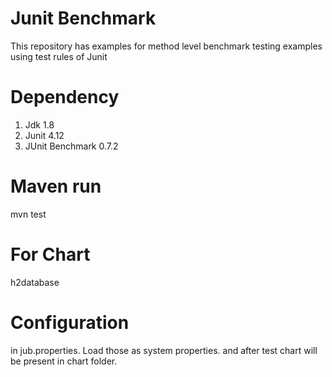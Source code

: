 # Junit Benchmark
This repository has examples for method level benchmark testing examples using test rules of Junit

# Dependency 

1. Jdk 1.8
2. Junit 4.12
3. JUnit Benchmark 0.7.2

# Maven run
mvn test

# For Chart 
h2database

# Configuration 
in jub.properties. Load those as system properties. and after test chart will be present in chart folder. 

 
 